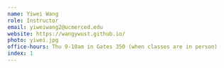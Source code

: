 ```yaml
---
name: Yiwei Wang
role: Instructor
email: yiweiwang2@ucmerced.edu
website: https://wangywust.github.io/
photo: yiwei.jpg
office-hours: Thu 9-10am in Gates 350 (when classes are in person)
index: 1
---
```

